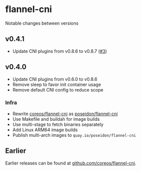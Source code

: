 # flannel-cni

Notable changes between versions

## v0.4.1

* Update CNI plugins from v0.8.6 to v0.8.7 ([#3](https://github.com/poseidon/flannel-cni/pull/3))

## v0.4.0

* Update CNI plugins from v0.6.0 to v0.8.6
* Remove sleep to favor init container usage
* Remove default CNI config to reduce scope

### Infra

* Rewrite [coreos/flannel-cni](https://github.com/coreos/flannel-cni) as [poseidon/flannel-cni](https://github.com/poseidon/flannel-cni)
* Use Makefile and buildah for image builds
* Use multi-stage to fetch binaries separately
* Add Linux ARM64 image builds
* Publish multi-arch images to `quay.io/poseidon/flannel-cni`

## Earlier

Earlier releases can be found at [github.com/coreos/flannel-cni](https://github.com/coreos/flannel-cni/releases).
